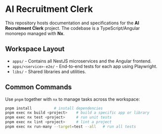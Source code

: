 # AI Recruitment Clerk

This repository hosts documentation and specifications for the **AI Recruitment Clerk** project. The codebase is a TypeScript/Angular monorepo managed with **Nx**.

## Workspace Layout

- `apps/` - Contains all NestJS microservices and the Angular frontend.
- `apps/<service>-e2e/` - End-to-end tests for each app using Playwright.
- `libs/` - Shared libraries and utilities.

## Common Commands

Use `pnpm` together with `nx` to manage tasks across the workspace:

```bash
pnpm install          # install dependencies
pnpm exec nx build <project>    # build a specific app or library
pnpm exec nx test <project>     # run unit tests
pnpm exec nx lint <project>     # lint a project
pnpm exec nx run-many --target=test --all   # run all tests
```
